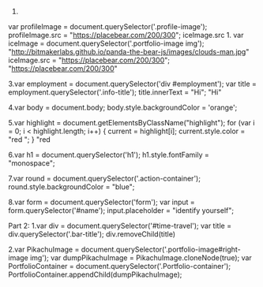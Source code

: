1.
var profileImage = document.querySelector('.profile-image'); profileImage.src = "https://placebear.com/200/300";
iceImage.src
1.
var iceImage = document.querySelector('.portfolio-image img');
"http://bitmakerlabs.github.io/panda-the-bear-js/images/clouds-man.jpg"
iceImage.src = "https://placebear.com/200/300";
"https://placebear.com/200/300"

3.var employment = document.querySelector('div #employment'); var title = employment.querySelector('.info-title'); title.innerText = "Hi";
"Hi"

4.var body = document.body; body.style.backgroundColor = 'orange';

5.var highlight = document.getElementsByClassName("highlight");
for (var i = 0; i < highlight.length; i++) { current = highlight[i]; current.style.color = "red "; }
"red

6.var h1 = document.querySelector('h1'); h1.style.fontFamily = "monospace";

7.var round = document.querySelector('.action-container'); round.style.backgroundColor = "blue";

8.var form = document.querySelector('form'); var input = form.querySelector('#name'); input.placeholder = "identify yourself";

Part 2:
1.var div = document.querySelector('#time-travel'); var title = div.querySelector('.bar-title'); div.removeChild(title)

2.var PikachuImage = document.querySelector('.portfolio-image#right-image img'); var dumpPikachuImage = PikachuImage.cloneNode(true); var PortfolioContainer = document.querySelector('.Portfolio-container'); PortfolioContainer.appendChild(dumpPikachuImage);
